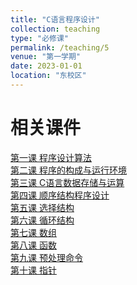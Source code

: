 ```yaml
---
title: "C语言程序设计"
collection: teaching
type: "必修课"
permalink: /teaching/5
venue: "第一学期"
date: 2023-01-01
location: "东校区"
---
```


相关课件
======
[第一课 程序设计算法](http://zhaiweixin.github.io/files/c_info/lecture_1.pdf)  
[第二课 程序的构成与运行环境](http://zhaiweixin.github.io/files/c_info/lecture_2.pdf)  
[第三课 C语言数据存储与运算](http://zhaiweixin.github.io/files/c_info/lecture_3.pdf)  
[第四课 顺序结构程序设计](http://zhaiweixin.github.io/files/c_info/lecture_4.pdf)  
[第五课 选择结构](http://zhaiweixin.github.io/files/c_info/lecture_5.pdf)  
[第六课 循环结构](http://zhaiweixin.github.io/files/c_info/lecture_6.pdf)  
[第七课 数组](http://zhaiweixin.github.io/files/c_info/lecture_7.pdf)  
[第八课 函数](http://zhaiweixin.github.io/files/c_info/lecture_8.pdf)  
[第九课 预处理命令](http://zhaiweixin.github.io/files/c_info/lecture_9.pdf)  
[第十课 指针](http://zhaiweixin.github.io/files/c_info/lecture_10.pdf)    

